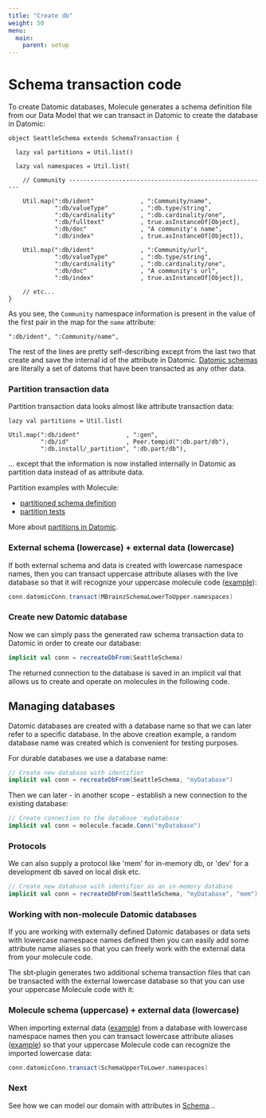 ```yaml
---
title: "Create db"
weight: 50
menu:
  main:
    parent: setup
---
```


# Schema transaction code

To create Datomic databases, Molecule generates a schema definition file from our Data Model that we can transact in Datomic to create the database in Datomic:

```
object SeattleSchema extends SchemaTransaction {
  
  lazy val partitions = Util.list()

  lazy val namespaces = Util.list(
    
    // Community --------------------------------------------------------

    Util.map(":db/ident"             , ":Community/name",
             ":db/valueType"         , ":db.type/string",
             ":db/cardinality"       , ":db.cardinality/one",
             ":db/fulltext"          , true.asInstanceOf[Object],
             ":db/doc"               , "A community's name",
             ":db/index"             , true.asInstanceOf[Object]),
    
    Util.map(":db/ident"             , ":Community/url",
             ":db/valueType"         , ":db.type/string",
             ":db/cardinality"       , ":db.cardinality/one",
             ":db/doc"               , "A community's url",
             ":db/index"             , true.asInstanceOf[Object]),
             
    // etc...
}
```
As you see, the `Community` namespace information is present in the value of the first pair in the map for the `name` attribute:

```
":db/ident", ":Community/name",
```
The rest of the lines are pretty self-describing except from the last two that create and save the internal id of the attribute in Datomic. [Datomic schemas](https://docs.datomic.com/on-prem/schema.html) are literally a set of datoms that have been transacted as any other data.


### Partition transaction data

Partition transaction data looks almost like attribute transaction data:

```
lazy val partitions = Util.list(

Util.map(":db/ident"             , ":gen",
         ":db/id"                , Peer.tempid(":db.part/db"),
         ":db.install/_partition", ":db.part/db"),
```
... except that the information is now installed internally in Datomic as partition data instead of as attribute data.

Partition examples with Molecule:

- [partitioned schema definition](https://github.com/scalamolecule/molecule/blob/master/coretests/src/main/scala/molecule/coretests/schemaDef/schema/PartitionTestDefinition.scala)
- [partition tests](https://github.com/scalamolecule/molecule/blob/master/molecule-tests/src/test/scala/molecule/tests/core/schemaDef/partition.scala)

More about [partitions in Datomic](https://docs.datomic.com/on-prem/indexes.html#partitions).



### External schema (lowercase) + external data (lowercase)

If both external schema and data is created with lowercase namespace names, then you can transact uppercase attribute aliases with the live database so that it will recognize your uppercase molecule code ([example](https://github.com/scalamolecule/molecule/blob/master/examples/src/test/scala/molecule/examples/mbrainz/MBrainz.scala#L38)):

```scala
conn.datomicConn.transact(MBrainzSchemaLowerToUpper.namespaces)
```







### Create new Datomic database

Now we can simply pass the generated raw schema transaction data to Datomic in order to create our database:

```scala
implicit val conn = recreateDbFrom(SeattleSchema)
```

The returned connection to the database is saved in an implicit val that allows us to create and operate on molecules in the following code.



## Managing databases

Datomic databases are created with a database name so that we can later refer to a specific database. In the above creation example, a random database name was created which is convenient for testing purposes.

For durable databases we use a database name:

```scala
// Create new database with identifier
implicit val conn = recreateDbFrom(SeattleSchema, "myDatabase")
```
Then we can later - in another scope - establish a new connection to the existing database:

```scala
// Create connection to the database 'myDatabase' 
implicit val conn = molecule.facade.Conn("myDatabase")
```

### Protocols

We can also supply a protocol like 'mem' for in-memory db, or 'dev' for a development db saved on local disk etc.

```scala
// Create new database with identifier as an in-memory database
implicit val conn = recreateDbFrom(SeattleSchema, "myDatabase", "mem")
```


### Working with non-molecule Datomic databases

If you are working with externally defined Datomic databases or data sets with lowercase namespace names defined then you can easily add some attribute name aliases so that you can freely work with the external data from your molecule code.

The sbt-plugin generates two additional schema transaction files that can be transacted with the external lowercase database so that you can use your uppercase Molecule code with it:

### Molecule schema (uppercase) + external data (lowercase)

When importing external data ([example](https://github.com/scalamolecule/molecule/blob/master/examples/src/test/scala/molecule/examples/seattle/SeattleTests.scala#L367-L368)) from a database with lowercase namespace names then you can transact lowercase attribute aliases ([example](https://github.com/scalamolecule/molecule/blob/master/examples/src/test/scala/molecule/examples/seattle/SeattleSpec.scala#L18)) so that your uppercase Molecule code can recognize the imported lowercase data:

```scala
conn.datomicConn.transact(SchemaUpperToLower.namespaces)
```











### Next

See how we can model our domain with attributes in [Schema](/manual/schema/)...
